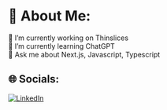 # 💫 About Me:
🔭 I’m currently working on Thinslices<br>🌱 I’m currently learning ChatGPT<br>💬 Ask me about Next.js, Javascript, Typescript


## 🌐 Socials:
[![LinkedIn](https://img.shields.io/badge/LinkedIn-%230077B5.svg?logo=linkedin&logoColor=white)](https://linkedin.com/in/dobinciuc-florin-57a6121aa/) 
